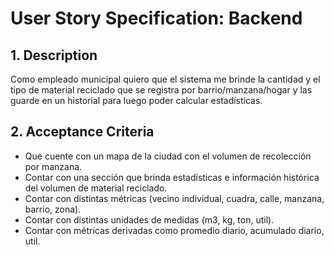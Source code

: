 ﻿
# User Story Specification: Backend

## 1.	Description

Como empleado municipal quiero que el sistema me brinde la cantidad y el tipo de material reciclado que se registra por barrio/manzana/hogar y las guarde en un historial para luego poder calcular estadísticas.

## 2.	Acceptance Criteria

-   Que cuente con un mapa de la ciudad con el volumen de recolección por manzana.
-   Contar con una sección que brinda estadísticas e información histórica del volumen de material reciclado.
-   Contar con distintas métricas (vecino individual, cuadra, calle, manzana, barrio, zona).
-   Contar con distintas unidades de medidas (m3, kg, ton, util).
-   Contar con métricas derivadas como promedio diario, acumulado diario, util.
